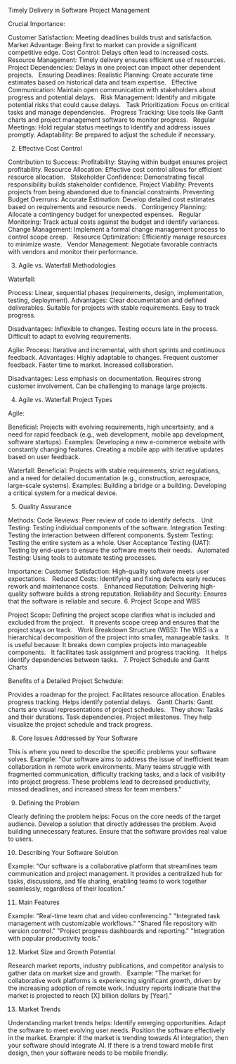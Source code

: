 Timely Delivery in Software Project Management

Crucial Importance:

Customer Satisfaction: Meeting deadlines builds trust and satisfaction.
Market Advantage: Being first to market can provide a significant competitive edge.
Cost Control: Delays often lead to increased costs.
Resource Management: Timely delivery ensures efficient use of resources.
Project Dependencies: Delays in one project can impact other dependent projects.   
Ensuring Deadlines:
Realistic Planning: Create accurate time estimates based on historical data and team expertise.   
Effective Communication: Maintain open communication with stakeholders about progress and potential delays.   
Risk Management: Identify and mitigate potential risks that could cause delays.   
Task Prioritization: Focus on critical tasks and manage dependencies.   
Progress Tracking: Use tools like Gantt charts and project management software to monitor progress.   
Regular Meetings: Hold regular status meetings to identify and address issues promptly.
Adaptability: Be prepared to adjust the schedule if necessary.

2. Effective Cost Control

Contribution to Success:
Profitability: Staying within budget ensures project profitability.
Resource Allocation: Effective cost control allows for efficient resource allocation.   
Stakeholder Confidence: Demonstrating fiscal responsibility builds stakeholder confidence.
Project Viability: Prevents projects from being abandoned due to financial constraints.
Preventing Budget Overruns:
Accurate Estimation: Develop detailed cost estimates based on requirements and resource needs.   
Contingency Planning: Allocate a contingency budget for unexpected expenses.   
Regular Monitoring: Track actual costs against the budget and identify variances.   
Change Management: Implement a formal change management process to control scope creep.   
Resource Optimization: Efficiently manage resources to minimize waste.   
Vendor Management: Negotiate favorable contracts with vendors and monitor their performance.

3. Agile vs. Waterfall Methodologies

Waterfall:

Process: Linear, sequential phases (requirements, design, implementation, testing, deployment).
Advantages:
Clear documentation and defined deliverables.
Suitable for projects with stable requirements.
Easy to track progress.

Disadvantages:
Inflexible to changes.
Testing occurs late in the process.
Difficult to adapt to evolving requirements.

Agile:
Process: Iterative and incremental, with short sprints and continuous feedback.
Advantages:
Highly adaptable to changes.
Frequent customer feedback.
Faster time to market.
Increased collaboration.

Disadvantages:
Less emphasis on documentation.
Requires strong customer involvement.
Can be challenging to manage large projects.

4. Agile vs. Waterfall Project Types

Agile:

Beneficial: Projects with evolving requirements, high uncertainty, and a need for rapid feedback (e.g., web development, mobile app development, software startups).
Examples:
Developing a new e-commerce website with constantly changing features.
Creating a mobile app with iterative updates based on user feedback.

Waterfall:
Beneficial: Projects with stable requirements, strict regulations, and a need for detailed documentation (e.g., construction, aerospace, large-scale systems).
Examples:
Building a bridge or a building.
Developing a critical system for a medical device.

5. Quality Assurance

Methods:
Code Reviews: Peer review of code to identify defects.   
Unit Testing: Testing individual components of the software.
Integration Testing: Testing the interaction between different components.
System Testing: Testing the entire system as a whole.
User Acceptance Testing (UAT): Testing by end-users to ensure the software meets their needs.   
Automated Testing: Using tools to automate testing processes.

Importance:
Customer Satisfaction: High-quality software meets user expectations.   
Reduced Costs: Identifying and fixing defects early reduces rework and maintenance costs.   
Enhanced Reputation: Delivering high-quality software builds a strong reputation.
Reliability and Security: Ensures that the software is reliable and secure.
6. Project Scope and WBS

Project Scope:
Defining the project scope clarifies what is included and excluded from the project.   
It prevents scope creep and ensures that the project stays on track.   
Work Breakdown Structure (WBS):
The WBS is a hierarchical decomposition of the project into smaller, manageable tasks.   
It is useful because:
It breaks down complex projects into manageable components.   
It facilitates task assignment and progress tracking.   
It helps identify dependencies between tasks.   
7. Project Schedule and Gantt Charts

Benefits of a Detailed Project Schedule:

Provides a roadmap for the project.
Facilitates resource allocation.
Enables progress tracking.
Helps identify potential delays.   
Gantt Charts:
Gantt charts are visual representations of project schedules.   
They show:
Tasks and their durations.
Task dependencies.
Project milestones.
They help visualize the project schedule and track progress.   

8. Core Issues Addressed by Your Software

This is where you need to describe the specific problems your software solves.
Example: "Our software aims to address the issue of inefficient team collaboration in remote work environments. Many teams struggle with fragmented communication, difficulty tracking tasks, and a lack of visibility into project progress. These problems lead to decreased productivity, missed deadlines, and increased stress for team members."   

9. Defining the Problem

Clearly defining the problem helps:
Focus on the core needs of the target audience.
Develop a solution that directly addresses the problem.
Avoid building unnecessary features.
Ensure that the software provides real value to users.

10. Describing Your Software Solution

Example: "Our software is a collaborative platform that streamlines team communication and project management. It provides a centralized hub for tasks, discussions, and file sharing, enabling teams to work together seamlessly, regardless of their location."   

11. Main Features

Example:
"Real-time team chat and video conferencing."
"Integrated task management with customizable workflows."
"Shared file repository with version control."
"Project progress dashboards and reporting."
"Integration with popular productivity tools."

12. Market Size and Growth Potential

Research market reports, industry publications, and competitor analysis to gather data on market size and growth.   
Example: "The market for collaborative work platforms is experiencing significant growth, driven by the increasing adoption of remote work. Industry reports indicate that the market is projected to reach [X] billion dollars by [Year]."

13. Market Trends

Understanding market trends helps:
Identify emerging opportunities.
Adapt the software to meet evolving user needs.
Position the software effectively in the market.
Example: if the market is trending towards AI integration, then your software should integrate AI. If there is a trend toward mobile first design, then your software needs to be mobile friendly.
